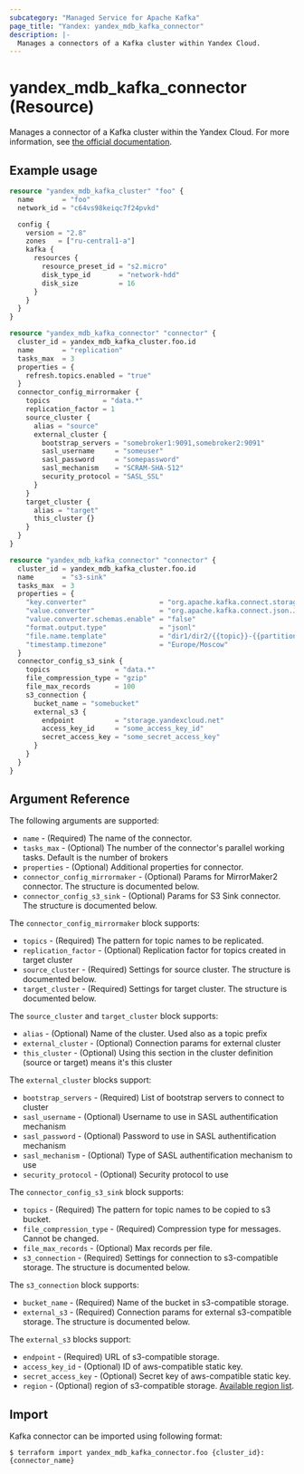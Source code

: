 ```yaml
---
subcategory: "Managed Service for Apache Kafka"
page_title: "Yandex: yandex_mdb_kafka_connector"
description: |-
  Manages a connectors of a Kafka cluster within Yandex Cloud.
---
```


# yandex_mdb_kafka_connector (Resource)

Manages a connector of a Kafka cluster within the Yandex Cloud. For more information, see [the official documentation](https://cloud.yandex.com/docs/managed-kafka/concepts).

## Example usage

```terraform
resource "yandex_mdb_kafka_cluster" "foo" {
  name       = "foo"
  network_id = "c64vs98keiqc7f24pvkd"

  config {
    version = "2.8"
    zones   = ["ru-central1-a"]
    kafka {
      resources {
        resource_preset_id = "s2.micro"
        disk_type_id       = "network-hdd"
        disk_size          = 16
      }
    }
  }
}

resource "yandex_mdb_kafka_connector" "connector" {
  cluster_id = yandex_mdb_kafka_cluster.foo.id
  name       = "replication"
  tasks_max  = 3
  properties = {
    refresh.topics.enabled = "true"
  }
  connector_config_mirrormaker {
    topics             = "data.*"
    replication_factor = 1
    source_cluster {
      alias = "source"
      external_cluster {
        bootstrap_servers = "somebroker1:9091,somebroker2:9091"
        sasl_username     = "someuser"
        sasl_password     = "somepassword"
        sasl_mechanism    = "SCRAM-SHA-512"
        security_protocol = "SASL_SSL"
      }
    }
    target_cluster {
      alias = "target"
      this_cluster {}
    }
  }
}

resource "yandex_mdb_kafka_connector" "connector" {
  cluster_id = yandex_mdb_kafka_cluster.foo.id
  name       = "s3-sink"
  tasks_max  = 3
  properties = {
    "key.converter"                  = "org.apache.kafka.connect.storage.StringConverter"
    "value.converter"                = "org.apache.kafka.connect.json.JsonConverter"
    "value.converter.schemas.enable" = "false"
    "format.output.type"             = "jsonl"
    "file.name.template"             = "dir1/dir2/{{topic}}-{{partition:padding=true}}-{{start_offset:padding=true}}.gz"
    "timestamp.timezone"             = "Europe/Moscow"
  }
  connector_config_s3_sink {
    topics                = "data.*"
    file_compression_type = "gzip"
    file_max_records      = 100
    s3_connection {
      bucket_name = "somebucket"
      external_s3 {
        endpoint          = "storage.yandexcloud.net"
        access_key_id     = "some_access_key_id"
        secret_access_key = "some_secret_access_key"
      }
    }
  }
}
```

## Argument Reference

The following arguments are supported:
* `name` - (Required) The name of the connector.
* `tasks_max` - (Optional) The number of the connector's parallel working tasks. Default is the number of brokers
* `properties` - (Optional) Additional properties for connector.
* `connector_config_mirrormaker` - (Optional) Params for MirrorMaker2 connector. The structure is documented below.
* `connector_config_s3_sink` - (Optional) Params for S3 Sink connector. The structure is documented below.

The `connector_config_mirrormaker` block supports:
* `topics` - (Required) The pattern for topic names to be replicated.
* `replication_factor` - (Optional) Replication factor for topics created in target cluster
* `source_cluster` - (Required) Settings for source cluster. The structure is documented below.
* `target_cluster` - (Required) Settings for target cluster. The structure is documented below.

The `source_cluster` and `target_cluster` block supports:
* `alias` - (Optional) Name of the cluster. Used also as a topic prefix
* `external_cluster` - (Optional) Connection params for external cluster
* `this_cluster` - (Optional) Using this section in the cluster definition (source or target) means it's this cluster

The `external_cluster` blocks support:
* `bootstrap_servers` - (Required) List of bootstrap servers to connect to cluster
* `sasl_username` - (Optional) Username to use in SASL authentification mechanism
* `sasl_password` - (Optional) Password to use in SASL authentification mechanism
* `sasl_mechanism` - (Optional) Type of SASL authentification mechanism to use
* `security_protocol` - (Optional) Security protocol to use

The `connector_config_s3_sink` block supports:
* `topics` - (Required) The pattern for topic names to be copied to s3 bucket.
* `file_compression_type` - (Required) Сompression type for messages. Cannot be changed.
* `file_max_records` - (Optional) Max records per file.
* `s3_connection` - (Required) Settings for connection to s3-compatible storage. The structure is documented below.

The `s3_connection` block supports:
* `bucket_name` - (Required) Name of the bucket in s3-compatible storage.
* `external_s3` - (Required) Connection params for external s3-compatible storage. The structure is documented below.

The `external_s3` blocks support:
* `endpoint` - (Required) URL of s3-compatible storage.
* `access_key_id` - (Optional) ID of aws-compatible static key.
* `secret_access_key` - (Optional) Secret key of aws-compatible static key.
* `region` - (Optional) region of s3-compatible storage. [Available region list](https://docs.aws.amazon.com/AWSJavaSDK/latest/javadoc/com/amazonaws/regions/Regions.html).

## Import

Kafka connector can be imported using following format:

```
$ terraform import yandex_mdb_kafka_connector.foo {cluster_id}:{connector_name}
```
